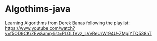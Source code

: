 # Algothims-java
Learning Algorithms from Derek Banas following the playlist: https://www.youtube.com/watch?v=f5OD9CKrZEw&amp;list=PLGLfVvz_LVvReUrWr94U-ZMgjYTQ538nT
